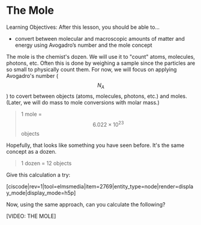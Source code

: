 <div style="float:right;margin:auto"><ebook-button title="Avogadro's Number" link="https://genchem.science.psu.edu/01-2-avogadro%E2%80%99s-number"></ebook-button></div>

# The Mole


Learning Objectives: After this lesson, you should be able to…

* convert between molecular and macroscopic amounts of matter and energy using Avogadro’s number and the mole concept

The mole is the chemist's dozen.  We will use it to "count" atoms, molecules, photons, etc.  Often this is done by weighing a sample since the particles are so small to physically count them.  For now, we will focus on applying Avogadro's number ($$N_A$$) to covert between objects (atoms, molecules, photons, etc.) and moles. (Later, we will do mass to mole conversions with molar mass.)
> 1 mole = $$6.022\times10^{23}$$ objects 

Hopefully, that looks like something you have seen before.  It's the same concept as a dozen.
> 1 dozen = 12 objects

Give this calculation a try:

[ciscode|rev=1|tool=elmsmedia|item=2769|entity_type=node|render=display_mode|display_mode=h5p]

Now, using the same approach, can you calculate the following?


[VIDEO: THE MOLE]